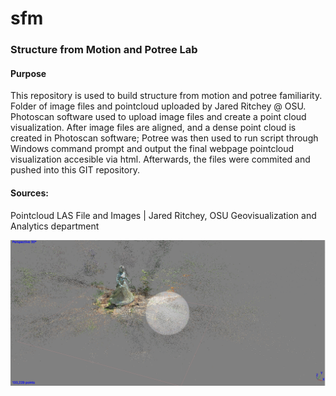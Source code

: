 # sfm

### Structure from Motion and Potree Lab

#### Purpose

This repository is used to build structure from motion and potree familiarity. Folder of image files and pointcloud uploaded by Jared Ritchey @ OSU. Photoscan software used to upload image files and create a point cloud visualization. After image files are aligned, and a dense point cloud is created in Photoscan software; Potree was then used to run script through Windows command prompt and output the final webpage pointcloud visualization accesible via html. Afterwards, the files were commited and pushed into this GIT repository.

#### Sources:

Pointcloud LAS File and Images | Jared Ritchey, OSU Geovisualization and Analytics department


![Point Cloud](https://raw.githubusercontent.com/cshookabaricia/sfm/master/img/pointcloudvis.png)
